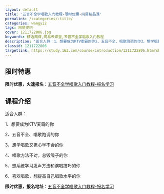 ```yaml
---
layout: default
title: '五音不全学唱歌入门教程-限时优惠-网易精品课'
permalink: /:categories/:title/
categories: wangyi2
tags: 网易提供
cover: 1211722806.jpg
keywords: 精选网课,网易云课堂,五音不全学唱歌入门教程
description: '适合人群：1、想要成为KTV麦霸的你2、五音不全、唱歌跑调的你3、想学唱歌又担心学不会的你4、唱歌方法不对，总毁嗓子的你'
classid: 1211722806
targetlink: https://study.163.com/course/introduction/1211722806.htm?share=1&shareId=1025206652&utm_campaign=share&utm_medium=iphoneShare&utm_source=&utm_u=1025206652
---
```


## 限时特惠

**限时优惠，火速报名**：[五音不全学唱歌入门教程-报名学习](https://study.163.com/course/introduction/1211722806.htm?share=1&shareId=1025206652&utm_campaign=share&utm_medium=iphoneShare&utm_source=&utm_u=1025206652)

## 课程介绍

适合人群：

1、想要成为KTV麦霸的你

2、五音不全、唱歌跑调的你

3、想学唱歌又担心学不会的你

4、唱歌方法不对，总毁嗓子的你

5、想系统学习发声方法和演唱技巧的你

6、喜欢唱歌，想提高自己唱歌水平的你

**限时优惠，报名地址**：[五音不全学唱歌入门教程-报名学习](https://study.163.com/course/introduction/1211722806.htm?share=1&shareId=1025206652&utm_campaign=share&utm_medium=iphoneShare&utm_source=&utm_u=1025206652)

